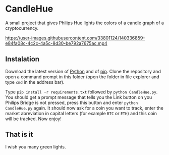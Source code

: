 # CandleHue
A small project that gives Philips Hue lights the colors of a candle graph of a cryptocurrency.

https://user-images.githubusercontent.com/33801124/140336859-e84fa08c-4c2c-4a5c-8d30-be792a7675ac.mp4

## Instalation
Download the latest version of [Python](https://www.python.org/downloads/) and of [pip](https://pypi.org/project/pip/). Clone the repository and open a command prompt in this folder (open the folder in file explorer and type `cmd` in the address bar).

Type `pip install -r requirements.txt` followed by `python CandleHue.py`. You should get a prompt message that tells you the Link button on you Philips Bridge is not pressed, press this button and enter `python CandleHue.py` again. It should now ask for a coin you want to track, enter the market abreviation in capital letters (for example `BTC` or `ETH`) and this coin will be tracked. Now enjoy!

## That is it
I wish you many green lights.
